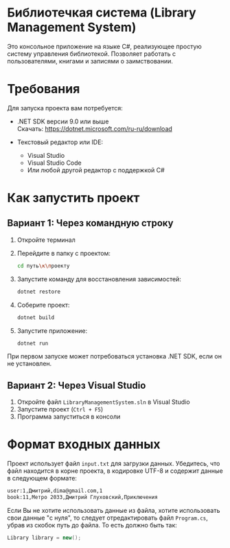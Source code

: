 # Библиотечкая система (Library Management System)

Это консольное приложение на языке C#, реализующее простую систему управления библиотекой. Позволяет работать с пользователями, книгами и записями о заимствовании.

# Требования

Для запуска проекта вам потребуется:

- .NET SDK версии 9.0 или выше <br>
  Скачать: https://dotnet.microsoft.com/ru-ru/download

- Текстовый редактор или IDE:
  - Visual Studio
  - Visual Studio Code
  - Или любой другой редактор с поддержкой C#

# Как запустить проект

## Вариант 1: Через командную строку

1. Откройте терминал
2. Перейдите в папку с проектом:

   ```bash
   cd путь\к\проекту
   ```

3. Запустите команду для восстановления зависимостей:

   ```bash
   dotnet restore
   ```

4. Соберите проект:

   ```bash
   dotnet build
   ```

5. Запустите приложение:

   ```bash
   dotnet run
   ```

При первом запуске может потребоваться установка .NET SDK, если он не установлен.

## Вариант 2: Через Visual Studio

1. Откройте файл `LibraryManagementSystem.sln` в Visual Studio
2. Запустите проект (`Ctrl + F5`)
3. Программа запуститься в консоли

# Формат входных данных

Проект использует файл `input.txt` для загрузки данных. Убедитесь, что файл находится в корне проекта, в кодировке UTF-8 и содержит данные в следующем формате:

```txt
user:1,Дмитрий,dima@gmail.com,1
book:11,Метро 2033,Дмитрий Глуховский,Приключения
```

Если Вы не хотите использовать данные из файла, хотите использовать свои данные "с нуля", то следует отредактировать файл `Program.cs`, убрав из скобок путь до файла. То есть должно быть так:

```cs
Library library = new();
```
